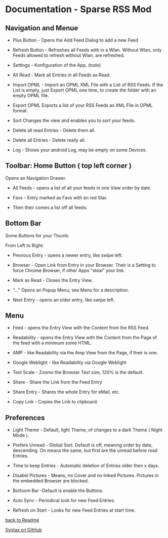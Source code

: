 Documentation - Sparse RSS Mod
==============================

Navigation and Menue
--------------------

 * Plus Button - 
   Opens the Add Feed Dialog to add a new Feed
    
 * Refresh Button -
   Refreshes all Feeds with in a Wlan. Without Wlan, only Feeds allowed to refresh without Wlan, are refreshed.
   
* Settings - 
  Konfiguration of the App. (todo)
  
* All Read -
  Mark all Entries in all Feeds as Read.

* Import OPML -
  Import an OPML XML File with a List of RSS Feeds.
  If the List is empty, just Export OPML one time, to create the folder with an empty OPML file.
  
* Export OPML
  Exports a list of your RSS Feeds as XML File in OPML format.
  
* Sort 
  Changes the view and enables you to sort your feeds.
          
* Delete all read Entries - Delete them all.

* Delete all Entries - Delete really all.

* Log - Shows your android Log, may be empty on some Devices.


Toolbar: Home Button ( top left corner ) 
--------------------
Opens an Navigation Drawer.

* All Feeds - opens a list of all your feeds in one View order by date.           

* Favs - Entry marked as Favs with an red Star.

* Then their comes a list off all feeds.


Bottom Bar
----------
Some Buttons for your Thumb.

From Left to Right:
    
* Previous Entry - opens a newer entry, like swipe left.
   
* Browser - Open Link from Entry in your Browser. Their is a Setting to force Chrome Browser, if other Apps "steal" your link.

* Mark as Read - Closes the Entry View.

* "..." Opens an Popup Menu, see Menu for a description.

* Next Entry - opens an older entry, like swipe left.
  
Menu
----
* Feed - opens the Entry View with the Content from the RSS Feed.

* Readability - opens the Entry View with the Content from the Page of the feed with a minimum some HTML. 

* AMP - like Readability via the Amp View from the Page, if their is one.

* Google Weblight - like Readability via Google Weblight

* Text Scale - Zooms the Browser Text size, 120% is the default.

* Share - Share the Link from the Feed Entry

* Share Entry - Shares the whole Entry for eMail, etc.

* Copy Link - Copies the Link to clipboard. 

Preferences
-----------
* Light Theme - Default, light Theme, of changes to a dark Theme ( Night Mode ).

* Prefere Unread - Global Sort. Default is off, meaning order by date, descending. On means the same, but first are the unread before   read Entries.

* Time to keep Entries - Automatic deletion of Entries older then x days.

* Disabel Pictures - Means, no Cover and no linked Pictures. Pictures in the embedded Browser are blocked.

* Bottoom Bar -Default is enable the Buttons.

* Auto Sync - Periodical look for new Feed Entries.

* Refresh on Start - Looks for new Feed Entries at start time.
  
[back to Readme](..//README.md)

[Syntax on GitHub](https://help.github.com/articles/basic-writing-and-formatting-syntax)

